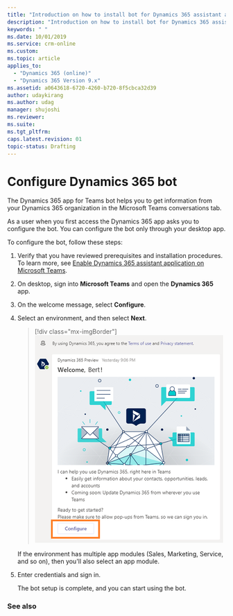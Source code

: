 ```yaml
---
title: "Introduction on how to install bot for Dynamics 365 assistant app | MicrosoftDocs"
description: "Introduction on how to install bot for Dynamics 365 assistant app. "
keywords: " "
ms.date: 10/01/2019
ms.service: crm-online
ms.custom: 
ms.topic: article
applies_to:
  - "Dynamics 365 (online)"
  - "Dynamics 365 Version 9.x"
ms.assetid: a0643618-6720-4260-b720-8f5cbca32d39
author: udaykirang
ms.author: udag
manager: shujoshi
ms.reviewer: 
ms.suite: 
ms.tgt_pltfrm: 
caps.latest.revision: 01
topic-status: Drafting
---
```


# Configure Dynamics 365 bot

The Dynamics 365 app for Teams bot helps you to get information from your Dynamics 365 organization in the Microsoft Teams conversations tab.

As a user when you first access the Dynamics 365 app asks you to configure the bot. You can configure the bot only through your desktop app.

To configure the bot, follow these steps:

1. Verify that you have reviewed prerequisites and installation procedures. To learn more, see [Enable Dynamics 365 assistant application on Microsoft Teams](intro-admin-guide-sales-insights.md#enable-dynamics-365-assistant-application-on-microsoft-teams).

2. On desktop, sign into **Microsoft Teams** and open the **Dynamics 365** app.

3. On the welcome message, select **Configure**.

3.	Select an environment, and then select **Next**.

    > [!div class="mx-imgBorder"]
    > ![Select Dynamics 365 app in Teams](media/si-admin-teams-bot-config.png "Select Dynamics 365 app in Teams")
    
    If the environment has multiple app modules (Sales, Marketing, Service, and so on), then you'll also select an app module.

4.	Enter credentials and sign in.
    
    The bot setup is complete, and you can start using the bot.

### See also






